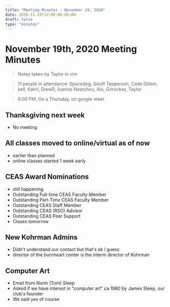 ```yaml
---
title: "Meeting Minutes - November 19, 2020"
date: 2020-11-19T12:00:00-05:00
draft: false
type: "minutes"
---
```


# November 19th, 2020 Meeting Minutes
> Notes taken by Taylor in vim

> 11 people in attendance: Spacedog, Geoff Tepperson, Cade Gillem, kell, Kahrl, DrewR, Ioannis Nearchou, Alu, Girrockss, Taylor

> 6:00 PM, On a Thursday, on google meet

## Thanksgiving next week
- No meeting

## All classes moved to online/virtual as of now
- earlier than planned
- online classes started 1 week early

## CEAS Award Nominations
- still happening
- Outstanding Full-time CEAS Faculty Member
- Outstanding Part-Time CEAS Faculty Member
- Outstanding CEAS Staff Member
- Outstanding CEAS (RSO) Advisor
- Outstanding CEAS Peer Support
- Closes tomorrow

## New Kohrman Admins
- Didn't understand our contact but that's ok I guess
- director of the burnheart center is the interm director of Kohrman

## Computer Art
- Email from Norm (Tom) Sleep
- Asked if we have interest in "computer art" ca 1980 by James Sleep, our club's founder
- We said yes of course


